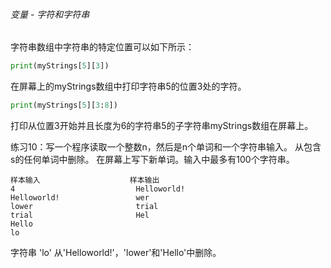 ###### 变量 - 字符和字符串

字符串数组中字符串的特定位置可以如下所示：

```python
print(myStrings[5][3])
```

在屏幕上的myStrings数组中打印字符串5的位置3处的字符。

```python
print(myStrings[5][3:8])
```

打印从位置3开始并且长度为6的字符串5的子字符串myStrings数组在屏幕上。


练习10：写一个程序读取一个整数n，然后是n个单词和一个字符串输入。 从包含s的任何单词中删除。 在屏幕上写下新单词。输入中最多有100个字符串。

```
样本输入                    样本输出
4                           Helloworld! 
Helloworld!                 wer
lower                       trial
trial                       Hel
Hello
lo
```

字符串 'lo' 从'Helloworld!'，'lower'和'Hello'中删除。
